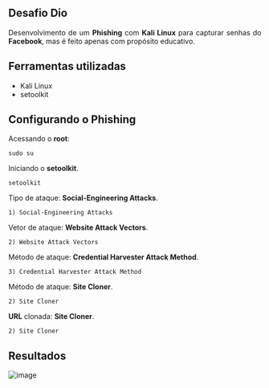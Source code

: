 <section>
  <div>
    <h1>Desafio Dio</h1>
    <p align="justify">
      Desenvolvimento de um <b>Phishing</b> com <b>Kali Linux</b> para capturar senhas do <b>Facebook</b>,
      mas é feito apenas com propósito educativo.
    </p>
  </div>

  <div>
    <h2>Ferramentas utilizadas</h2>
    <ul>
      <li>Kali Linux</li>
      <li>setoolkit</li>
    </ul>
  </div>

  <div>
    <h2>Configurando o Phishing</h2>
  <p align="justify">
  Acessando o <b>root</b>:
      
  ```
  sudo su
  ```

  Iniciando o <b>setoolkit</b>.
      
  ```
  setoolkit
  ```

  Tipo de ataque: <b>Social-Engineering Attacks</b>.
  
  ```
  1) Social-Engineering Attacks
  ```

  Vetor de ataque: <b>Website Attack Vectors</b>.
  
  ```
  2) Website Attack Vectors
  ```

  Método de ataque: <b>Credential Harvester Attack Method</b>.
      
  ```
  3) Credential Harvester Attack Method
  ```

  Método de ataque: <b>Site Cloner</b>.
      
  ```
  2) Site Cloner
  ```

  <b>URL</b> clonada: <b>Site Cloner</b>.
      
  ```
  2) Site Cloner
  ```

  </p>
  </div>

  <div>
    <h2>Resultados</h2>
    
![image](https://github.com/user-attachments/assets/3827462e-d8ef-48e6-a759-9477c97e0645)

  </div>
</section>
